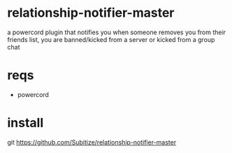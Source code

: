 # relationship-notifier-master
a powercord plugin that notifies you when someone removes you from their friends list, you are banned/kicked from a server or kicked from a group chat

# reqs

- powercord

# install

git https://github.com/Subitize/relationship-notifier-master
